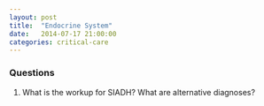 ```yaml
---
layout: post
title:  "Endocrine System"
date:   2014-07-17 21:00:00
categories: critical-care
---
```


### Questions

1. What is the workup for SIADH? What are alternative diagnoses?